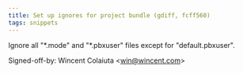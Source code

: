 ```yaml
---
title: Set up ignores for project bundle (gdiff, fcff560)
tags: snippets
---
```


Ignore all "\*.mode" and "\*.pbxuser" files except for "default.pbxuser".

Signed-off-by: Wincent Colaiuta &lt;win@wincent.com&gt;
